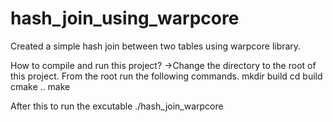 # hash_join_using_warpcore
Created a simple hash join between two tables using warpcore library.

How to compile and run this project?
->Change the directory to the root of this project. 
From the root run the following commands.
mkdir build
cd build
cmake ..
make

After this to run the excutable
./hash_join_warpcore
